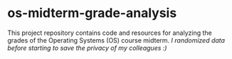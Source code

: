 # os-midterm-grade-analysis
This project repository contains code and resources for analyzing the grades of the Operating Systems (OS) course midterm.
*I randomized data before starting to save the privacy of my colleagues :)*
